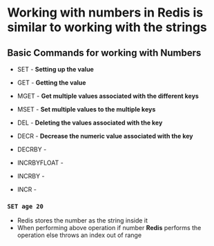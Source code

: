 # Working with numbers in **Redis** is similar to working with the strings

## Basic Commands for working with **Numbers**

- SET          -  **Setting up the value**
- GET          -  **Getting the value**
- MGET         -  **Get multiple values associated with the different keys**
- MSET         -  **Set multiple values to the multiple keys**
- DEL          -  **Deleting the values associated with the key**

- DECR         -  **Decrease the numeric value associated with the key**
- DECRBY       -
- INCRBYFLOAT  -    
- INCRBY       -
- INCR         - 


### `SET age 20`
- Redis stores the number as the string inside it
- When performing above operation if number **Redis** performs the operation else throws an index out of range
